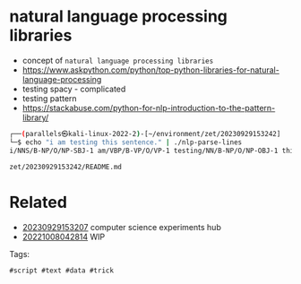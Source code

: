 # natural language processing libraries

- concept of `natural language processing libraries`
- https://www.askpython.com/python/top-python-libraries-for-natural-language-processing
- testing spacy - complicated
- testing pattern
- https://stackabuse.com/python-for-nlp-introduction-to-the-pattern-library/

```bash
┌──(parallels㉿kali-linux-2022-2)-[~/environment/zet/20230929153242]
└─$ echo "i am testing this sentence." | ./nlp-parse-lines
i/NNS/B-NP/O/NP-SBJ-1 am/VBP/B-VP/O/VP-1 testing/NN/B-NP/O/NP-OBJ-1 this/DT/I-NP/O/NP-OBJ-1 sentence/NN/I-NP/O/NP-OBJ-1 ././O/O/O
```

` zet/20230929153242/README.md `

# Related

- [20230929153207](/zet/20230929153207/README.md) computer science experiments hub
- [20221008042814](/zet/20221008042814/README.md) WIP

Tags:

    #script #text #data #trick
